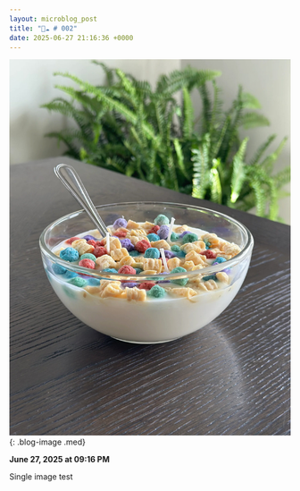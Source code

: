 ```yaml
---
layout: microblog_post
title: "🔵☁️ # 002"
date: 2025-06-27 21:16:36 +0000
---
```


![single-image-test](/assets/images/microblog/single-image-test-0.jpg){: .blog-image .med}

**June 27, 2025 at 09:16 PM**

Single image test